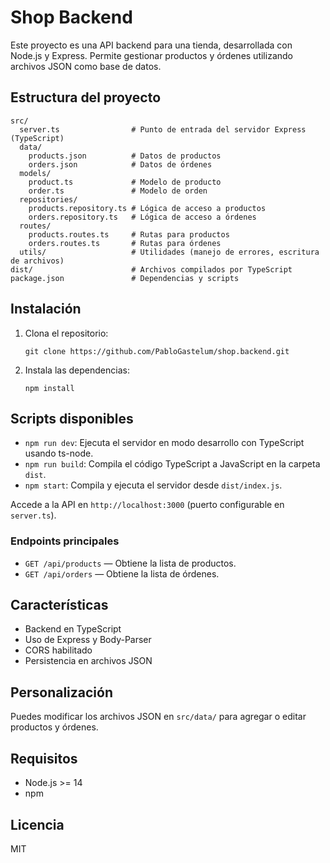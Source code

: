 # Shop Backend

Este proyecto es una API backend para una tienda, desarrollada con Node.js y Express. Permite gestionar productos y órdenes utilizando archivos JSON como base de datos.

## Estructura del proyecto

```
src/
  server.ts                # Punto de entrada del servidor Express (TypeScript)
  data/
    products.json          # Datos de productos
    orders.json            # Datos de órdenes
  models/
    product.ts             # Modelo de producto
    order.ts               # Modelo de orden
  repositories/
    products.repository.ts # Lógica de acceso a productos
    orders.repository.ts   # Lógica de acceso a órdenes
  routes/
    products.routes.ts     # Rutas para productos
    orders.routes.ts       # Rutas para órdenes
  utils/                   # Utilidades (manejo de errores, escritura de archivos)
dist/                      # Archivos compilados por TypeScript
package.json               # Dependencias y scripts
```

## Instalación

1. Clona el repositorio:
   ```
   git clone https://github.com/PabloGastelum/shop.backend.git
   ```
2. Instala las dependencias:
   ```
   npm install
   ```

## Scripts disponibles

- `npm run dev`: Ejecuta el servidor en modo desarrollo con TypeScript usando ts-node.
- `npm run build`: Compila el código TypeScript a JavaScript en la carpeta `dist`.
- `npm start`: Compila y ejecuta el servidor desde `dist/index.js`.

Accede a la API en `http://localhost:3000` (puerto configurable en `server.ts`).

### Endpoints principales

- `GET /api/products` — Obtiene la lista de productos.
- `GET /api/orders` — Obtiene la lista de órdenes.

## Características

- Backend en TypeScript
- Uso de Express y Body-Parser
- CORS habilitado
- Persistencia en archivos JSON

## Personalización

Puedes modificar los archivos JSON en `src/data/` para agregar o editar productos y órdenes.

## Requisitos

- Node.js >= 14
- npm

## Licencia

MIT
